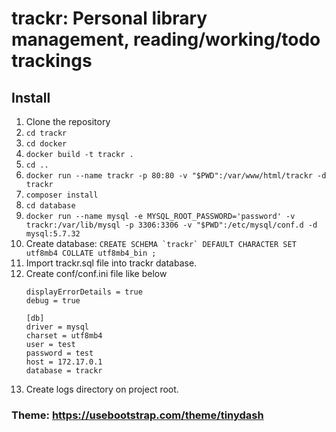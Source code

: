 # trackr: Personal library management, reading/working/todo trackings

## Install

1. Clone the repository
2. ``cd trackr``
3. ``cd docker``
4. ``docker build -t trackr .``
5. ``cd ..``
6. ``docker run --name trackr -p 80:80 -v "$PWD":/var/www/html/trackr -d trackr``
7. ``composer install``
8. ``cd database``
9. ``docker run --name mysql -e MYSQL_ROOT_PASSWORD='password' -v trackr:/var/lib/mysql -p 3306:3306 -v "$PWD":/etc/mysql/conf.d -d mysql:5.7.32``
10. Create database: ``CREATE SCHEMA `trackr` DEFAULT CHARACTER SET utf8mb4 COLLATE utf8mb4_bin ;``
11. Import trackr.sql file into trackr database.
12. Create conf/conf.ini file like below  
    ```
    displayErrorDetails = true  
    debug = true  
    
    [db]  
    driver = mysql  
    charset = utf8mb4
    user = test
    password = test
    host = 172.17.0.1
    database = trackr
    ```
13. Create logs directory on project root.

### Theme: https://usebootstrap.com/theme/tinydash